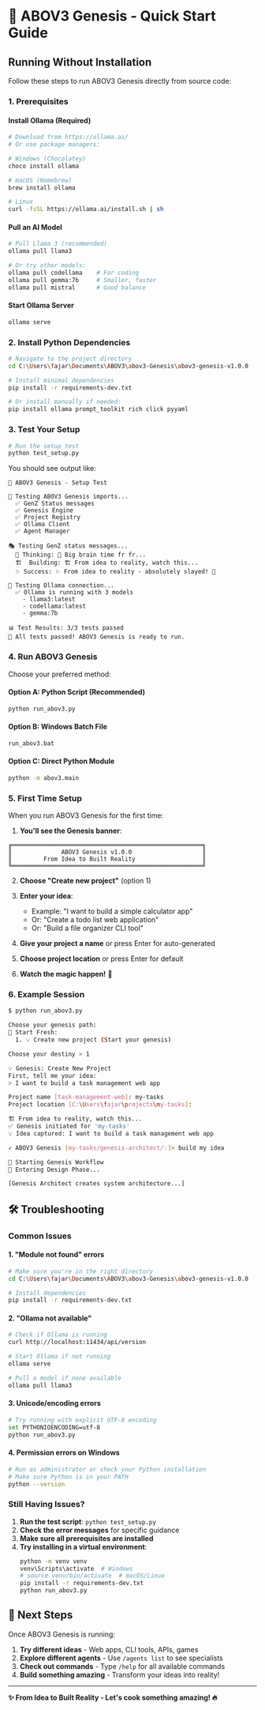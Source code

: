 # 🚀 ABOV3 Genesis - Quick Start Guide

## Running Without Installation

Follow these steps to run ABOV3 Genesis directly from source code:

### 1. Prerequisites

#### Install Ollama (Required)
```bash
# Download from https://ollama.ai/
# Or use package managers:

# Windows (Chocolatey)
choco install ollama

# macOS (Homebrew)
brew install ollama

# Linux
curl -fsSL https://ollama.ai/install.sh | sh
```

#### Pull an AI Model
```bash
# Pull Llama 3 (recommended)
ollama pull llama3

# Or try other models:
ollama pull codellama    # For coding
ollama pull gemma:7b     # Smaller, faster
ollama pull mistral      # Good balance
```

#### Start Ollama Server
```bash
ollama serve
```

### 2. Install Python Dependencies

```bash
# Navigate to the project directory
cd C:\Users\fajar\Documents\ABOV3\abov3-Genesis\abov3-genesis-v1.0.0

# Install minimal dependencies
pip install -r requirements-dev.txt

# Or install manually if needed:
pip install ollama prompt_toolkit rich click pyyaml
```

### 3. Test Your Setup

```bash
# Run the setup test
python test_setup.py
```

You should see output like:
```
🚀 ABOV3 Genesis - Setup Test

🧪 Testing ABOV3 Genesis imports...
  ✅ GenZ Status messages
  ✅ Genesis Engine
  ✅ Project Registry
  ✅ Ollama Client
  ✅ Agent Manager

🎭 Testing GenZ status messages...
  💭 Thinking: 🧠 Big brain time fr fr...
  🏗️  Building: 🏗️ From idea to reality, watch this...
  ✨ Success: ✨ From idea to reality - absolutely slayed! 💅

🤖 Testing Ollama connection...
  ✅ Ollama is running with 3 models
    - llama3:latest
    - codellama:latest
    - gemma:7b

📊 Test Results: 3/3 tests passed
🎉 All tests passed! ABOV3 Genesis is ready to run.
```

### 4. Run ABOV3 Genesis

Choose your preferred method:

#### Option A: Python Script (Recommended)
```bash
python run_abov3.py
```

#### Option B: Windows Batch File
```bash
run_abov3.bat
```

#### Option C: Direct Python Module
```bash
python -m abov3.main
```

### 5. First Time Setup

When you run ABOV3 Genesis for the first time:

1. **You'll see the Genesis banner**:
```
╔══════════════════════════════════════════════════════╗
║              ABOV3 Genesis v1.0.0                    ║
║         From Idea to Built Reality                   ║
╚══════════════════════════════════════════════════════╝
```

2. **Choose "Create new project"** (option 1)

3. **Enter your idea**:
   - Example: "I want to build a simple calculator app"
   - Or: "Create a todo list web application"
   - Or: "Build a file organizer CLI tool"

4. **Give your project a name** or press Enter for auto-generated

5. **Choose project location** or press Enter for default

6. **Watch the magic happen!** 🎉

### 6. Example Session

```bash
$ python run_abov3.py

Choose your genesis path:
🌟 Start Fresh:
  1. 💡 Create new project (Start your genesis)

Choose your destiny > 1

💡 Genesis: Create New Project
First, tell me your idea:
> I want to build a task management web app

Project name [task-management-web]: my-tasks
Project location [C:\Users\fajar\projects\my-tasks]: 

🏗️ From idea to reality, watch this...
✅ Genesis initiated for 'my-tasks'
💡 Idea captured: I want to build a task management web app

✓ ABOV3 Genesis [my-tasks/genesis-architect/💡]> build my idea

🌟 Starting Genesis Workflow
📐 Entering Design Phase...

[Genesis Architect creates system architecture...]
```

## 🛠️ Troubleshooting

### Common Issues

#### 1. "Module not found" errors
```bash
# Make sure you're in the right directory
cd C:\Users\fajar\Documents\ABOV3\abov3-Genesis\abov3-genesis-v1.0.0

# Install dependencies
pip install -r requirements-dev.txt
```

#### 2. "Ollama not available"
```bash
# Check if Ollama is running
curl http://localhost:11434/api/version

# Start Ollama if not running
ollama serve

# Pull a model if none available
ollama pull llama3
```

#### 3. Unicode/encoding errors
```bash
# Try running with explicit UTF-8 encoding
set PYTHONIOENCODING=utf-8
python run_abov3.py
```

#### 4. Permission errors on Windows
```bash
# Run as administrator or check your Python installation
# Make sure Python is in your PATH
python --version
```

### Still Having Issues?

1. **Run the test script**: `python test_setup.py`
2. **Check the error messages** for specific guidance
3. **Make sure all prerequisites are installed**
4. **Try installing in a virtual environment**:
   ```bash
   python -m venv venv
   venv\Scripts\activate  # Windows
   # source venv/bin/activate  # macOS/Linux
   pip install -r requirements-dev.txt
   python run_abov3.py
   ```

## 🎯 Next Steps

Once ABOV3 Genesis is running:

1. **Try different ideas** - Web apps, CLI tools, APIs, games
2. **Explore different agents** - Use `/agents list` to see specialists
3. **Check out commands** - Type `/help` for all available commands
4. **Build something amazing** - Transform your ideas into reality!

---

**✨ From Idea to Built Reality - Let's cook something amazing! 🔥**